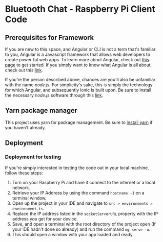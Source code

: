 # Bluetooth Chat - Raspberry Pi Client Code

## Prerequisites for Framework

If you are new to this space, and Angular or CLI is not a term that's familiar to you, Angular is a Javascript framework that allows web developers to create power ful web apps. To learn more about Angular, check out [this page](https://angular.io/start) to get started. If you simply want to know what Angular is all about, check out this [link](https://www.youtube.com/watch?v=G0bBLvWXBvc).

If you're the person described above, chances are you'll also be unfamiliar with the name *node.js*. For simplicity's sake, this is simply the technology for which Angular, and subsequently Ionic is built upon. Be sure to install the necessary *node.js* software through this [link](https://nodejs.org/en/download/).

## Yarn package manager

This project uses yarn for package management. Be sure to [install yarn](https://classic.yarnpkg.com/en/docs/install) if you haven't already.

## Deployment
### Deployment for testing

If you're simply interested in testing the code out in your local machine, follow these steps:
1. Turn on your Raspberry Pi and have it connect to the internet or a local network.
2. Retrieve your IP Address by using the command `hostname -I` on a terminal window.
3. Open up the project in your IDE and navigate to `src > environments > environment.ts`.
4. Replace the IP address listed in the `socketServerURL` property with the IP address you get for your device.
5. Save, and open a terminal with the root directory of the project open (If your IDE hadn't done so already) and run the command `ng serve -o`.
6. This should open a window with your app loaded and ready.
